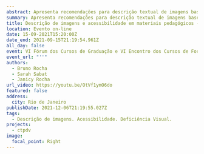 ```yaml
---
abstract: Apresenta recomendações para descrição textual de imagens baseadas na experiência do projeto CTP-DV.
summary: Apresenta recomendações para descrição textual de imagens baseadas na experiência do projeto CTP-DV.
title: Descrição de imagens e acessibilidade em materiais pedagógicos - caminhos para a inclusão.
location: Evento on-line
date: 15-09-2021T15:20:00Z
date_end: 2021-09-15T21:19:54.961Z
all_day: false
event: VI Fórum dos Cursos de Graduação e VI Encontro dos Cursos de Formação de Professores da UNIRIO
event_url: "''"
authors:
  - Bruno Rocha
  - Sarah Sabat
  - Janicy Rocha
url_video: https://youtu.be/OtVf1ymO6do
featured: false
address:
  city: Rio de Janeiro
publishDate: 2021-12-06T21:19:55.027Z
tags:
  - Descrição de imagens. Acessibilidade. Deficiência Visual.
projects:
  - ctpdv
image:
  focal_point: Right
---
```

